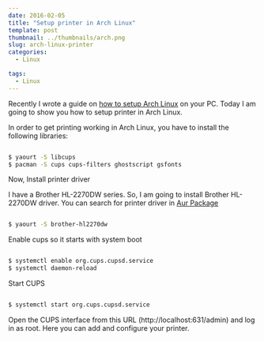 ```yaml
---
date: 2016-02-05
title: "Setup printer in Arch Linux"
template: post
thumbnail: ../thumbnails/arch.png
slug: arch-linux-printer
categories:
  - Linux

tags:
  - Linux
---
```


Recently I wrote a guide on [how to setup Arch Linux][1] on your PC. Today I am going to show you how to setup printer in Arch Linux.

In order to get printing working in Arch Linux, you have to install the following libraries:

```bash

$ yaourt -S libcups
$ pacman -S cups cups-filters ghostscript gsfonts

```

Now, Install printer driver

I have a Brother HL-2270DW series. So, I am going to install Brother HL-2270DW driver. You can search for printer driver in [Aur Package][2]

```bash

$ yaourt -S brother-hl2270dw

```


Enable cups so it starts with system boot

```bash

$ systemctl enable org.cups.cupsd.service
$ systemctl daemon-reload

```

Start CUPS

```bash

$ systemctl start org.cups.cupsd.service

```

Open the CUPS interface from this URL (http://localhost:631/admin) and log in as root. Here you can add and configure your printer.


[1]: https://github.com/sayems/arch.linux.tutorial
[2]: https://aur.archlinux.org/packages/

